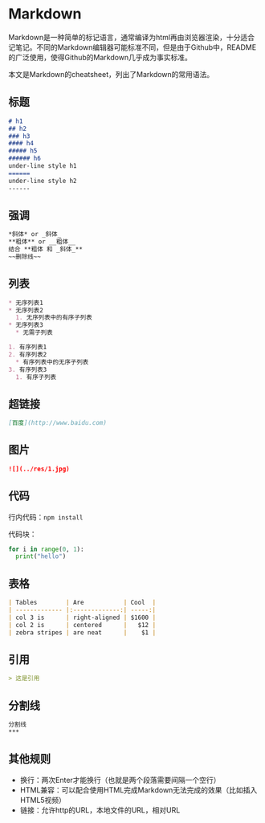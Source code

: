 # Markdown

Markdown是一种简单的标记语言，通常编译为html再由浏览器渲染，十分适合记笔记。不同的Markdown编辑器可能标准不同，但是由于Github中，README的广泛使用，使得Github的Markdown几乎成为事实标准。

本文是Markdown的cheatsheet，列出了Markdown的常用语法。

## 标题

```Markdown
# h1
## h2
### h3
#### h4
##### h5
###### h6
under-line style h1
======
under-line style h2
------
```

## 强调

```Markdown
*斜体* or _斜体_
**粗体** or __粗体__
结合 **粗体 和 _斜体_**
~~删除线~~
```

## 列表

```Markdown
* 无序列表1
* 无序列表2
  1. 无序列表中的有序子列表
* 无序列表3
  * 无需子列表

1. 有序列表1
2. 有序列表2
  * 有序列表中的无序子列表
3. 有序列表3
  1. 有序子列表
```

## 超链接

```Markdown
[百度](http://www.baidu.com)
```

## 图片

```Markdown
![](../res/1.jpg)
```

## 代码

行内代码：`npm install`

代码块：
```python
for i in range(0, 1):
  print("hello")
```

## 表格

```Markdown
| Tables        | Are           | Cool  |
| ------------- |:-------------:| -----:|
| col 3 is      | right-aligned | $1600 |
| col 2 is      | centered      |   $12 |
| zebra stripes | are neat      |    $1 |
```

## 引用

```Markdown
> 这是引用
```

## 分割线

```Markdown
分割线
***
```

## 其他规则

* 换行：两次Enter才能换行（也就是两个段落需要间隔一个空行）
* HTML兼容：可以配合使用HTML完成Markdown无法完成的效果（比如插入HTML5视频）
* 链接：允许http的URL，本地文件的URL，相对URL
